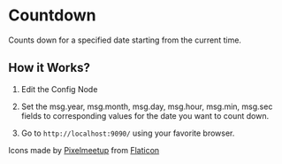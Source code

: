 # Countdown
Counts down for a specified date starting from the current time.

## How it Works?
1. Edit the Config Node

2. Set the msg.year, msg.month, msg.day, msg.hour, msg.min, msg.sec fields
to corresponding values for the date you want to count down.

3. Go to `http://localhost:9090/` using your favorite browser.

Icons made by [Pixelmeetup](https://www.flaticon.com/authors/pixelmeetup) from [Flaticon](https://www.flaticon.com/)
